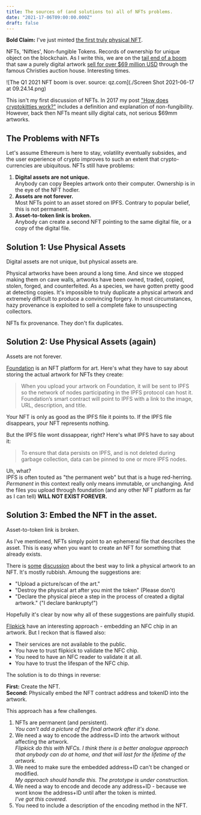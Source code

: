 ```yaml
---
title: The sources of (and solutions to) all of NFTs problems.
date: "2021-17-06T09:00:00.000Z"
draft: false
---
```


**Bold Claim:** I've just minted [the first truly physical NFT](https://etherscan.io/token/0xabEFBc9fD2F806065b4f3C237d4b59D9A97Bcac7?a=3625).

NFTs, 'Nifties', Non-fungible Tokens. Records of ownership for unique object on the blockchain. As I write this, we are on the [tail end of a boom](https://qz.com/2016058/the-nft-boom-is-over-for-now/) that saw a purely digital artwork [sell for over $69 million USD](https://onlineonly.christies.com/s/beeple-first-5000-days/lots/2020) through the famous Christies auction house. Interesting times.

![The Q1 2021 NFT boom is over. source: qz.com](./Screen Shot 2021-06-17 at 09.24.14.png)

This isn't my first discussion of NFTs. In 2017 my post ["How does cryptokitties work?"](https://medium.com/@aidobreen/how-does-cryptokitties-co-work-e5071c0abf73) includes a definition and explanation of non-fungibility. However, back then NFTs meant silly digital cats, not serious $69mm artworks.

## The Problems with NFTs

Let's assume Ethereum is here to stay, volatility eventually subsides, and the user experience of crypto improves to such an extent that crypto-currencies are ubiquitous. NFTs still have problems:

1. **Digital assets are not unique.**   
Anybody can copy Beeples artwork onto their computer. Ownership is in the eye of the NFT hodler. 
2. **Assets are not forever.**   
Most NFTs point to an asset stored on IPFS. Contrary to popular belief, this is not permanent.
3. **Asset-to-token link is broken.**   
Anybody can create a second NFT pointing to the same digital file, or a copy of the digital file.


## Solution 1: Use Physical Assets

Digital assets are not unique, but physical assets are.

Physical artworks have been around a long time. And since we stopped making them on cave walls, artworks have been owned, traded, copied, stolen, forged, and counterfeited. As a species, we have gotten pretty good at detecting copies. It's impossible to truly duplicate a physical artwork and extremely difficult to produce a convincing forgery. In most circumstances, hazy provenance is exploited to sell a complete fake to unsuspecting collectors.

NFTs fix provenance. They don't fix duplicates.

## Solution 2: Use Physical Assets (again)

Assets are not forever. 

[Foundation](https://foundation.app/) is an NFT platform for art. Here's what they have to say about storing the actual artwork for NFTs they create:

> When you upload your artwork on Foundation, it will be sent to IPFS so the network of nodes participating in the IPFS protocol can host it. Foundation’s smart contract will point to IPFS with a link to the image, URL, description, and title. 

Your NFT is only as good as the IPFS file it points to. If the IPFS file disappears, your NFT represents nothing.

But the IPFS file wont dissappear, right? Here's what IPFS have to say about it:

>To ensure that data persists on IPFS, and is not deleted during garbage collection, data can be pinned to one or more IPFS nodes.

Uh, what?  
IPFS is often touted as "the permanent web" but that is a huge red-herring. *Permanent* in this context really only means immutable, or unchanging. And the files you upload through foundation (and any other NFT platform as far as I can tell) **WILL NOT EXIST FOREVER.** 

## Solution 3: Embed the NFT in the asset.

Asset-to-token link is broken. 

As I've mentioned, NFTs simply point to an ephemeral file that describes the asset. This is easy when you want to create an NFT for something that already exists. 

There is [some](https://www.youtube.com/watch?v=99wzZFrPJxc) [discussion](https://www.reddit.com/r/NFT/comments/m04ec8/nfts_for_physical_art/) about the best way to link a physical artwork to an NFT. It's mostly rubbish. Amoung the suggestions are:
- "Upload a picture/scan of the art."
- "Destroy the physical art after you mint the token" (Please don't)
- "Declare the physical piece a step in the process of created a digital artwork." ("I declare bankrupty!")

Hopefully it's clear by now why all of these suggestions are painfully stupid.

[Flipkick](https://www.flipkick.io/) have an interesting approach - embedding an NFC chip in an artwork. But I reckon that is flawed also:

- Their services are not available to the public.
- You have to trust flipkick to validate the NFC chip.
- You need to have an NFC reader to validate it at all.
- You have to trust the lifespan of the NFC chip.

The solution is to do things in reverse:

**First:** Create the NFT.  
**Second:** Physically embed the NFT contract address and tokenID into the artwork.

This approach has a few challenges. 

1. NFTs are permanent (and persistent).  
*You can't add a picture of the final artwork after it's done.*
2. We need a way to encode the address+ID into the artwork without affecting the artwork.  
*Flipkick do this with NFCs. I think there is a better analogue approach that anybody can do at home, and that will last for the lifetime of the artwork.*
2. We need to make sure the embedded address+ID can't be changed or modified.  
*My approach should handle this. The prototype is under construction.*
5. We need a way to encode and decode any address+ID - because we wont know the address+ID until after the token is minted.  
*I've got this covered.*
6. You need to include a description of the encoding method in the NFT.


